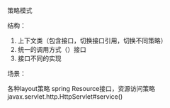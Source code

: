  策略模式
 
 结构：
 1. 上下文类（包含接口，切换接口引用，切换不同策略）
 2. 统一的调用方式（）接口
 3. 接口不同的实现

场景：

各种layout策略
spring Resource接口，资源访问策略
javax.servlet.http.HttpServlet#service()


